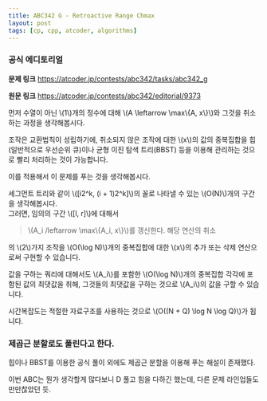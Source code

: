 ```yaml
---
title: ABC342 G - Retroactive Range Chmax
layout: post
tags: [cp, cpp, atcoder, algorithms]
---
```

### 공식 에디토리얼

**문제 링크**
<https://atcoder.jp/contests/abc342/tasks/abc342_g>

**원문 링크**
<https://atcoder.jp/contests/abc342/editorial/9373>

먼저 수열이 아닌 \\(1\\)개의 정수에 대해 \\(A \leftarrow \max\\{A, x\\}\\)와 그것을 취소하는 과정을 생각해봅시다.

조작은 교환법칙이 성립하기에, 취소되지 않은 조작에 대한 \\(x\\)의 값의 중복집합을 힙(일반적으로 우선순위 큐)이나 균형 이진 탐색 트리(BBST) 등을 이용해 관리하는 것으로 빨리 처리하는 것이 가능합니다.

이를 적용해서 이 문제를 푸는 것을 생각해봅시다.

세그먼트 트리와 같이 \\([i2^k, (i + 1)2^k]\\)의 꼴로 나타낼 수 있는 \\(O(N)\\)개의 구간을 생각해봅시다.  
그러면, 임의의 구간 \\([l, r]\\)에 대해서

> \\(A_i /leftarrow \max\\{A_i, x\\}\\)를 갱신한다.
> 해당 연산의 취소

의 \\(2\\)가지 조작을 \\(O(\log N)\\)개의 중복집합에 대한 \\(x\\)의 추가 또는 삭제 연산으로써 구현할 수 있습니다.

값을 구하는 쿼리에 대해서도 \\(A_i\\)를 포함한 \\(O(\log N)\\)개의 중복집합 각각에 포함된 값의 최댓값을 취해, 그것들의 최댓값을 구하는 것으로 \\(A_i\\)의 값을 구할 수 있습니다.

시간복잡도는 적절한 자료구조를 사용하는 것으로 \\(O((N + Q) \log N \log Q)\\)가 됩니다.

### 제곱근 분할로도 풀린다고 한다.

힙이나 BBST를 이용한 공식 풀이 외에도 제곱근 분할을 이용해 푸는 해설이 존재했다.

이번 ABC는 뭔가 생각할게 많다보니 D 풀고 힘을 다하긴 했는데, 다른 문제 라인업들도 만만찮았던 듯.